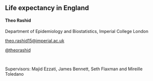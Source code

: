 <!-- .slide: data-background="#FBFBFB" -->
<!-- .slide: data-background-image="slides/_pathways/assets/LOGO_PEHC.png" data-background-size="25%" data-background-position="95% 95%"-->
<br>
<br>
<br>
<br>
<br>

## Life expectancy in England
<!-- .element style="text-align: left"-->

#### Theo Rashid
<!-- .element style="text-align: left"-->

Department of Epidemiology and Biostatistics, Imperial College London
<!-- .element style="text-align: left; font-size: 60%"-->

[theo.rashid15@imperial.ac.uk](mailto:theo.rashid15@imperial.ac.uk)
<!-- .element style="text-align: left; font-size: 40%"-->
[@theorashid](https://twitter.com/theorashid)
<!-- .element style="text-align: left; font-size: 40%"-->
<br>

Supervisors: Majid Ezzati, James Bennett, Seth Flaxman and Mireille Toledano <!-- .element style="text-align: left; font-size: 50%"-->